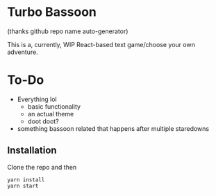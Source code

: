 # Turbo Bassoon

(thanks github repo name auto-generator)

This is a, currently, WIP React-based text game/choose your own adventure.

# To-Do
- Everything lol
  - basic functionality
  - an actual theme
  - doot doot?
- something bassoon related that happens after multiple staredowns

## Installation

Clone the repo and then
```
yarn install
yarn start
```
